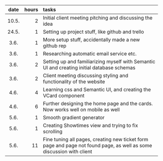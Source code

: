 | date | hours | tasks |
|:----:|----:|:----|
| 10.5. | 2 | Initial client meeting pitching and discussing the idea |
| 24.5. | 1 | Setting up project stuff, like github and trello |
| 3.6. | 1 | More setup stuff, accidentally made a new github rep |
| 3.6. | 1 | Researching automatic email service etc. |
| 3.6. | 2 | Setting up and familiarizing myself with Semantic UI and creating initial database schemas |
| 3.6. | 2 | Client meeting discussing styling and functionality of the website |
| 4.6. | 4 | Learning css and Semantic UI, and creating the VCard component |
| 4.6. | 6 | Further designing the home page and the cards. Now works well on mobile as well |
| 5.6. | 1 | Smooth gradient generator |
| 5.6. | 1 | Creating Showtimes view and trying to fix scrolling |
| 5.6. | 11 | Fine tuning all pages, creating new ticket form page and page not found page, as well as some discussion with client |